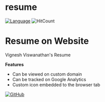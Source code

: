 # resume
[![Language](https://img.shields.io/badge/Made%20with-HTML-blue.svg)](#technologies-and-tools)
![HitCount](http://hits.dwyl.io/vigviswa/resume.svg)

# Resume on Website

Vignesh Viswanathan's Resume

**Features**
* Can be viewed on custom domain
* Can be tracked on Google Analytics
* Custom icon embedded to the browser tab

[![GitHub](https://img.shields.io/github/followers/vigviswa.svg?style=social)](https://github.com/vigviswa)

